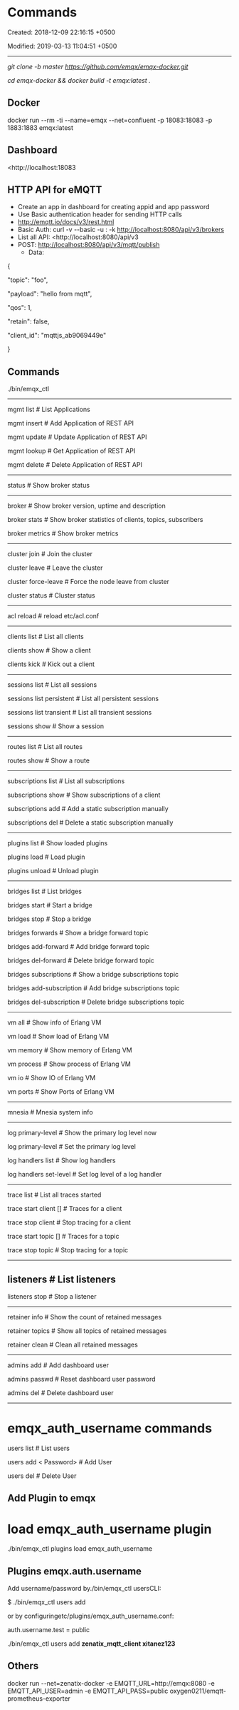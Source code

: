 # Commands

Created: 2018-12-09 22:16:15 +0500

Modified: 2019-03-13 11:04:51 +0500

---

*git clone -b master <https://github.com/emqx/emqx-docker.git>*

*cd emqx-docker && docker build -t emqx:latest .*

## Docker

docker run --rm -ti --name=emqx --net=confluent -p 18083:18083 -p 1883:1883 emqx:latest

## Dashboard

<http://localhost:18083

## HTTP API for eMQTT
-   Create an app in dashboard for creating appid and app password
-   Use Basic authentication header for sending HTTP calls
-   <http://emqtt.io/docs/v3/rest.html>
-   Basic Auth: curl -v --basic -u <appid>:<appsecret> -k <http://localhost:8080/api/v3/brokers>
-   List all API: <http://localhost:8080/api/v3
-   POST: <http://localhost:8080/api/v3/mqtt/publish>
    -   Data:

{

"topic": "foo",

"payload": "hello from mqtt",

"qos": 1,

"retain": false,

"client_id": "mqttjs_ab9069449e"

}

## Commands

./bin/emqx_ctl

--------------------------------------------------------------------------------

mgmt list # List Applications

mgmt insert <AppId> <Name> # Add Application of REST API

mgmt update <AppId> <status> # Update Application of REST API

mgmt lookup <AppId> # Get Application of REST API

mgmt delete <AppId> # Delete Application of REST API

--------------------------------------------------------------------------------

status # Show broker status

--------------------------------------------------------------------------------

broker # Show broker version, uptime and description

broker stats # Show broker statistics of clients, topics, subscribers

broker metrics # Show broker metrics

--------------------------------------------------------------------------------

cluster join <Node> # Join the cluster

cluster leave # Leave the cluster

cluster force-leave <Node> # Force the node leave from cluster

cluster status # Cluster status

--------------------------------------------------------------------------------

acl reload # reload etc/acl.conf

--------------------------------------------------------------------------------

clients list # List all clients

clients show <ClientId> # Show a client

clients kick <ClientId> # Kick out a client

--------------------------------------------------------------------------------

sessions list # List all sessions

sessions list persistent # List all persistent sessions

sessions list transient # List all transient sessions

sessions show <ClientId> # Show a session

--------------------------------------------------------------------------------

routes list # List all routes

routes show <Topic> # Show a route

--------------------------------------------------------------------------------

subscriptions list # List all subscriptions

subscriptions show <ClientId> # Show subscriptions of a client

subscriptions add <ClientId> <Topic> <QoS> # Add a static subscription manually

subscriptions del <ClientId> <Topic> # Delete a static subscription manually

--------------------------------------------------------------------------------

plugins list # Show loaded plugins

plugins load <Plugin> # Load plugin

plugins unload <Plugin> # Unload plugin

--------------------------------------------------------------------------------

bridges list # List bridges

bridges start <Name> # Start a bridge

bridges stop <Name> # Stop a bridge

bridges forwards <Name> # Show a bridge forward topic

bridges add-forward <Name> <Topic> # Add bridge forward topic

bridges del-forward <Name> <Topic> # Delete bridge forward topic

bridges subscriptions <Name> # Show a bridge subscriptions topic

bridges add-subscription <Name> <Topic> <Qos> # Add bridge subscriptions topic

bridges del-subscription <Name> <Topic> # Delete bridge subscriptions topic

--------------------------------------------------------------------------------

vm all # Show info of Erlang VM

vm load # Show load of Erlang VM

vm memory # Show memory of Erlang VM

vm process # Show process of Erlang VM

vm io # Show IO of Erlang VM

vm ports # Show Ports of Erlang VM

--------------------------------------------------------------------------------

mnesia # Mnesia system info

--------------------------------------------------------------------------------

log primary-level # Show the primary log level now

log primary-level <Level> # Set the primary log level

log handlers list # Show log handlers

log handlers set-level <HandlerId> <Level> # Set log level of a log handler

--------------------------------------------------------------------------------

trace list # List all traces started

trace start client <ClientId> <File> [<Level>] # Traces for a client

trace stop client <ClientId> # Stop tracing for a client

trace start topic <Topic> <File> [<Level>] # Traces for a topic

trace stop topic <Topic> # Stop tracing for a topic

--------------------------------------------------------------------------------

## listeners # List listeners

listeners stop <Proto> <Port> # Stop a listener

--------------------------------------------------------------------------------

retainer info # Show the count of retained messages

retainer topics # Show all topics of retained messages

retainer clean # Clean all retained messages

--------------------------------------------------------------------------------

admins add <Username> <Password> <Tags> # Add dashboard user

admins passwd <Username> <Password> # Reset dashboard user password

admins del <Username> # Delete dashboard user

--------------------------------------------------------------------------------

# emqx_auth_username commands

users list # List users

users add <Username> < Password> # Add User

users del <Username> # Delete User

## Add Plugin to emqx

# load emqx_auth_username plugin

./bin/emqx_ctl plugins load emqx_auth_username

## Plugins emqx.auth.username

Add username/password by./bin/emqx_ctl usersCLI:

$ ./bin/emqx_ctl users add <Username> <Password>

or by configuringetc/plugins/emqx_auth_username.conf:

auth.username.test = public

./bin/emqx_ctl users add **zenatix_mqtt_client xitanez123**

## Others

docker run --net=zenatix-docker -e EMQTT_URL=http://emqx:8080 -e EMQTT_API_USER=admin -e EMQTT_API_PASS=public oxygen0211/emqtt-prometheus-exporter
